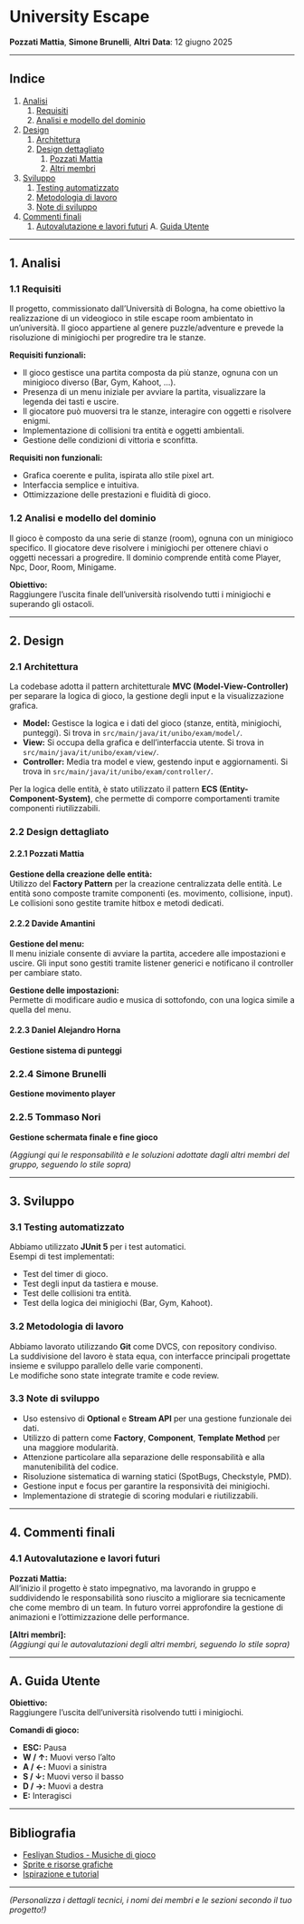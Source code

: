 # University Escape

**Pozzati Mattia**, 
**Simone Brunelli**, 
**Altri**
**Data**: 12 giugno 2025

---

## Indice

1. [Analisi](#analisi)
    1. [Requisiti](#requisiti)
    2. [Analisi e modello del dominio](#analisi-e-modello-del-dominio)
2. [Design](#design)
    1. [Architettura](#architettura)
    2. [Design dettagliato](#design-dettagliato)
        1. [Pozzati Mattia](#pozzati-mattia)
        2. [Altri membri](#altri-membri)
3. [Sviluppo](#sviluppo)
    1. [Testing automatizzato](#testing-automatizzato)
    2. [Metodologia di lavoro](#metodologia-di-lavoro)
    3. [Note di sviluppo](#note-di-sviluppo)
4. [Commenti finali](#commenti-finali)
    1. [Autovalutazione e lavori futuri](#autovalutazione-e-lavori-futuri)
A. [Guida Utente](#guida-utente)

---

## 1. Analisi

### 1.1 Requisiti

Il progetto, commissionato dall’Università di Bologna, ha come obiettivo la realizzazione di un videogioco in stile escape room ambientato in un’università. Il gioco appartiene al genere puzzle/adventure e prevede la risoluzione di minigiochi per progredire tra le stanze.

**Requisiti funzionali:**
- Il gioco gestisce una partita composta da più stanze, ognuna con un minigioco diverso (Bar, Gym, Kahoot, ...).
- Presenza di un menu iniziale per avviare la partita, visualizzare la legenda dei tasti e uscire.
- Il giocatore può muoversi tra le stanze, interagire con oggetti e risolvere enigmi.
- Implementazione di collisioni tra entità e oggetti ambientali.
- Gestione delle condizioni di vittoria e sconfitta.

**Requisiti non funzionali:**
- Grafica coerente e pulita, ispirata allo stile pixel art.
- Interfaccia semplice e intuitiva.
- Ottimizzazione delle prestazioni e fluidità di gioco.

### 1.2 Analisi e modello del dominio

Il gioco è composto da una serie di stanze (room), ognuna con un minigioco specifico. Il giocatore deve risolvere i minigiochi per ottenere chiavi o oggetti necessari a progredire. Il dominio comprende entità come Player, Npc, Door, Room, Minigame.

**Obiettivo:**  
Raggiungere l’uscita finale dell’università risolvendo tutti i minigiochi e superando gli ostacoli.

---

## 2. Design

### 2.1 Architettura

La codebase adotta il pattern architetturale **MVC (Model-View-Controller)** per separare la logica di gioco, la gestione degli input e la visualizzazione grafica.

- **Model:** Gestisce la logica e i dati del gioco (stanze, entità, minigiochi, punteggi). Si trova in `src/main/java/it/unibo/exam/model/`.
- **View:** Si occupa della grafica e dell’interfaccia utente. Si trova in `src/main/java/it/unibo/exam/view/`.
- **Controller:** Media tra model e view, gestendo input e aggiornamenti. Si trova in `src/main/java/it/unibo/exam/controller/`.

Per la logica delle entità, è stato utilizzato il pattern **ECS (Entity-Component-System)**, che permette di comporre comportamenti tramite componenti riutilizzabili.

### 2.2 Design dettagliato

#### 2.2.1 Pozzati Mattia

**Gestione della creazione delle entità:**  
Utilizzo del **Factory Pattern** per la creazione centralizzata delle entità.
Le entità sono composte tramite componenti (es. movimento, collisione, input). Le collisioni sono gestite tramite hitbox e metodi dedicati.

#### 2.2.2 Davide Amantini

**Gestione del menu:**  
Il menu iniziale consente di avviare la partita, accedere alle impostazioni e uscire. Gli input sono gestiti tramite listener generici e notificano il controller per cambiare stato.

**Gestione delle impostazioni:**  
Permette di modificare audio e musica di sottofondo, con una logica simile a quella del menu.

#### 2.2.3 Daniel Alejandro Horna

**Gestione sistema di punteggi**

### 2.2.4 Simone Brunelli

**Gestione movimento player**

### 2.2.5 Tommaso Nori

**Gestione schermata finale e fine gioco**

*(Aggiungi qui le responsabilità e le soluzioni adottate dagli altri membri del gruppo, seguendo lo stile sopra)*

---

## 3. Sviluppo

### 3.1 Testing automatizzato

Abbiamo utilizzato **JUnit 5** per i test automatici.  
Esempi di test implementati:
- Test del timer di gioco.
- Test degli input da tastiera e mouse.
- Test delle collisioni tra entità.
- Test della logica dei minigiochi (Bar, Gym, Kahoot).

### 3.2 Metodologia di lavoro

Abbiamo lavorato utilizzando **Git** come DVCS, con repository condiviso.  
La suddivisione del lavoro è stata equa, con interfacce principali progettate insieme e sviluppo parallelo delle varie componenti.  
Le modifiche sono state integrate tramite e code review.

### 3.3 Note di sviluppo

- Uso estensivo di **Optional** e **Stream API** per una gestione funzionale dei dati.
- Utilizzo di pattern come **Factory**, **Component**, **Template Method** per una maggiore modularità.
- Attenzione particolare alla separazione delle responsabilità e alla manutenibilità del codice.
- Risoluzione sistematica di warning statici (SpotBugs, Checkstyle, PMD).
- Gestione input e focus per garantire la responsività dei minigiochi.
- Implementazione di strategie di scoring modulari e riutilizzabili.

---

## 4. Commenti finali

### 4.1 Autovalutazione e lavori futuri

**Pozzati Mattia:**  
All’inizio il progetto è stato impegnativo, ma lavorando in gruppo e suddividendo le responsabilità sono riuscito a migliorare sia tecnicamente che come membro di un team. In futuro vorrei approfondire la gestione di animazioni e l’ottimizzazione delle performance.

**[Altri membri]:**  
*(Aggiungi qui le autovalutazioni degli altri membri, seguendo lo stile sopra)*

---

## A. Guida Utente

**Obiettivo:**  
Raggiungere l’uscita dell’università risolvendo tutti i minigiochi.

**Comandi di gioco:**
- **ESC:** Pausa
- **W / ↑:** Muovi verso l’alto
- **A / ←:** Muovi a sinistra
- **S / ↓:** Muovi verso il basso
- **D / →:** Muovi a destra
- **E:** Interagisci

---

## Bibliografia

- [Fesliyan Studios - Musiche di gioco](https://www.fesliyanstudios.com/)
- [Sprite e risorse grafiche](https://www.spriters-resource.com/)
- [Ispirazione e tutorial](https://www.youtube.com/@RyiSnow)

---

*(Personalizza i dettagli tecnici, i nomi dei membri e le sezioni secondo il tuo progetto!)* 